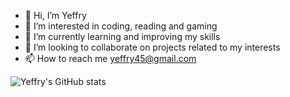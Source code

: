 - 👋 Hi, I’m Yeffry
- 👀 I’m interested in coding, reading and gaming
- 🌱 I’m currently learning and improving my skills
- 💞️ I’m looking to collaborate on projects related to my interests
- 📫 How to reach me yeffry45@gmail.com

<!---
Yeffry921/Yeffry921 is a ✨ special ✨ repository because its `README.md` (this file) appears on your GitHub profile.
You can click the Preview link to take a look at your changes.
--->
![Yeffry's GitHub stats](https://github-readme-stats.vercel.app/api?username=yeffry921)
